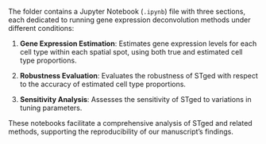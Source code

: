 The folder contains a Jupyter Notebook (`.ipynb`) file with three sections, each dedicated to running gene expression deconvolution methods under different conditions:

1. **Gene Expression Estimation**: Estimates gene expression levels for each cell type within each spatial spot, using both true and estimated cell type proportions.

2. **Robustness Evaluation**: Evaluates the robustness of STged with respect to the accuracy of estimated cell type proportions.

3. **Sensitivity Analysis**: Assesses the sensitivity of STged to variations in tuning parameters.

These notebooks facilitate a comprehensive analysis of STged and related methods, supporting the reproducibility of our manuscript’s findings.

